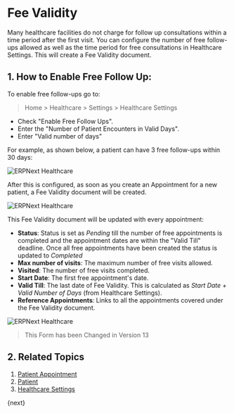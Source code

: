 # Fee Validity

Many healthcare facilities do not charge for follow up consultations within a time period after the first visit. You can configure the number of free follow-ups allowed as well as the time period for free consultations in Healthcare Settings. This will create a Fee Validity document.


## 1. How to Enable Free Follow Up:


To enable free follow-ups go to:


> Home > Healthcare > Settings > Healthcare Settings

- Check "Enable Free Follow Ups".
- Enter the "Number of Patient Encounters in Valid Days".
- Enter "Valid number of days"


For example, as shown below, a patient can have 3 free follow-ups within 30 days:


<img class="screenshot" alt="ERPNext Healthcare" src="{{docs_base_url}}/v12/assets/img/healthcare/fee_validity_settings.png">


After this is configured, as soon as you create an Appointment for a new patient, a Fee Validity document will be created.


<img class="screenshot" alt="ERPNext Healthcare" src="{{docs_base_url}}/v12/assets/img/healthcare/fee_validity.png">


This Fee Validity document will be updated with every appointment:


- **Status**: Status is set as _Pending_ till the number of free appointments is completed and the appointment dates are within the "Valid Till" deadline. Once all free appointments have been created the status is updated to _Completed_
- **Max number of visits**: The maximum number of free visits allowed.
- **Visited**: The number of free visits completed.
- **Start Date**: The first free appointment's date.
- **Valid Till**: The last date of Fee Validity. This is calculated as _Start Date + Valid Number of Days_ (from Healthcare Settings).
- **Reference Appointments**: Links to all the appointments covered under the Fee Validity document.


<img class="screenshot" alt="ERPNext Healthcare" src="{{docs_base_url}}/v12/assets/img/healthcare/fee_validity_completed.png">


> This Form has been Changed in Version 13

## 2. Related Topics


1. [Patient Appointment](/docs/v12/user/manual/en/healthcare/patient_appointment)
1. [Patient](/docs/v12/user/manual/en/healthcare/patient)
1. [Healthcare Settings](/docs/v12/user/manual/en/healthcare/healthcare_settings)


{next}
